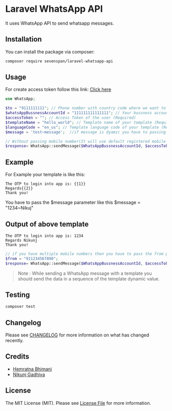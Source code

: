 # Laravel WhatsApp API

It uses WhatsApp API to send whatsapp messages.

## Installation

You can install the package via composer:

```bash
composer require sevenspan/laravel-whatsapp-api
```


## Usage

For create access token follow this link: [Click here](https://developers.facebook.com/docs/whatsapp/business-management-api/get-started)

``` php
use WhatsApp;

$to = "9111111111"; // Phone number with country code where we want to send message(Required)
$whatsAppBussnessAccountId = "111111111111111"; // Your bussness account id (waba_id)(Required)
$accessToken = ""; // Access Token of the user (Required)
$templateName = "hello_world"; // Template name of your template (Required)
$languageCode = "en_us"; // Template language code of your template (Required)
$message = 'test~message';  //if message is dyamic you have to passing a parameter order vice
```
``` php
// Without passing mobile number(It will use default registered mobile number)
$response= WhatsApp::sendMessage($WhatsAppBussnessAccountId, $accessToken, $to, $templateName, $languageCode, $message);
```

## Example
For Example your template is like this:

```
The OTP to login into app is: {{1}}
Regards{{2}}
Thank you!
```

You have to pass the $message parameter like this $message = "1234~Nikuj"

## Output of above template
```
The OTP to login into app is: 1234
Regards Nikunj
Thank you!
```

```php
// if you have multiple mobile numbers then you have to pass the from parameter
$from = "911234567890";
$response= WhatsApp::sendMessage($WhatsAppBussnessAccountId, $accessToken, $to, $templateName, $languageCode, $message, $from);

```

> Note : While sending a WhatsApp message with a template you should send the data in a sequence of the template dynamic value.

## Testing

``` bash
composer test
```

## Changelog

Please see [CHANGELOG](CHANGELOG.md) for more information on what has changed recently.


## Credits

- [Hemratna Bhimani](https://github.com/hemratna)
- [Nikunj Gadhiya](https://github.com/nikunj320)

## License

The MIT License (MIT). Please see [License File](LICENSE.md) for more information.
